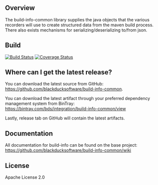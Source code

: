 ## Overview ##
The build-info-common library supplies the java objects that the various recorders will use to create structured data from the maven build process. There also exists mechanisms for serializing/deserializing to/from json.

## Build ##

[![Build Status](https://travis-ci.org/blackducksoftware/build-info-common.svg?branch=master)](https://travis-ci.org/blackducksoftware/build-info-common)
[![Coverage Status](https://coveralls.io/repos/github/blackducksoftware/build-info-common/badge.svg?branch=master)](https://coveralls.io/github/blackducksoftware/build-info-common?branch=master)

## Where can I get the latest release? ##
You can download the latest source from GitHub: https://github.com/blackducksoftware/build-info-common. 

You can download the latest artifact through your preferred dependency management system from BinTray: https://bintray.com/bds/integration/build-info-common/view

Lastly, release tab on GitHub will contain the latest artifacts.

## Documentation ##
All documentation for build-info can be found on the base project:  https://github.com/blackducksoftware/build-info-common/wiki

## License ##
Apache License 2.0
